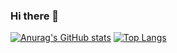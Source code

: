 ### Hi there 👋
[![Anurag's GitHub stats](https://github-readme-stats.vercel.app/api?username=tfossum-bingo&count_private=true&theme=blue-green&show_icons=true)](https://github.com/anuraghazra/github-readme-stats)
[![Top Langs](https://github-readme-stats.vercel.app/api/top-langs/?username=tfossum-bingo&theme=blue-green&layout=compact)](https://github.com/anuraghazra/github-readme-stats)
<!--
**tfossum-bingo/tfossum-bingo** is a ✨ _special_ ✨ repository because its `README.md` (this file) appears on your GitHub profile.

Here are some ideas to get you started:

- 🔭 I’m currently working on ...
- 🌱 I’m currently learning ...
- 👯 I’m looking to collaborate on ...
- 🤔 I’m looking for help with ...
- 💬 Ask me about ...
- 📫 How to reach me: ...
- 😄 Pronouns: ...
- ⚡ Fun fact: ...
-->
